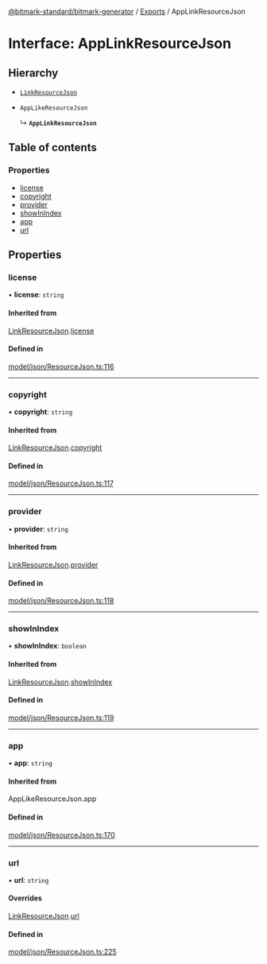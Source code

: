 [@bitmark-standard/bitmark-generator](../API.md) / [Exports](../modules.md) / AppLinkResourceJson

# Interface: AppLinkResourceJson

## Hierarchy

- [`LinkResourceJson`](LinkResourceJson.md)

- `AppLikeResourceJson`

  ↳ **`AppLinkResourceJson`**

## Table of contents

### Properties

- [license](AppLinkResourceJson.md#license)
- [copyright](AppLinkResourceJson.md#copyright)
- [provider](AppLinkResourceJson.md#provider)
- [showInIndex](AppLinkResourceJson.md#showInIndex)
- [app](AppLinkResourceJson.md#app)
- [url](AppLinkResourceJson.md#url)

## Properties

### license

• **license**: `string`

#### Inherited from

[LinkResourceJson](LinkResourceJson.md).[license](LinkResourceJson.md#license)

#### Defined in

[model/json/ResourceJson.ts:116](https://github.com/getMoreBrain/bitmark-generator/blob/ccb191f/src/model/json/ResourceJson.ts#L116)

___

### copyright

• **copyright**: `string`

#### Inherited from

[LinkResourceJson](LinkResourceJson.md).[copyright](LinkResourceJson.md#copyright)

#### Defined in

[model/json/ResourceJson.ts:117](https://github.com/getMoreBrain/bitmark-generator/blob/ccb191f/src/model/json/ResourceJson.ts#L117)

___

### provider

• **provider**: `string`

#### Inherited from

[LinkResourceJson](LinkResourceJson.md).[provider](LinkResourceJson.md#provider)

#### Defined in

[model/json/ResourceJson.ts:118](https://github.com/getMoreBrain/bitmark-generator/blob/ccb191f/src/model/json/ResourceJson.ts#L118)

___

### showInIndex

• **showInIndex**: `boolean`

#### Inherited from

[LinkResourceJson](LinkResourceJson.md).[showInIndex](LinkResourceJson.md#showInIndex)

#### Defined in

[model/json/ResourceJson.ts:119](https://github.com/getMoreBrain/bitmark-generator/blob/ccb191f/src/model/json/ResourceJson.ts#L119)

___

### app

• **app**: `string`

#### Inherited from

AppLikeResourceJson.app

#### Defined in

[model/json/ResourceJson.ts:170](https://github.com/getMoreBrain/bitmark-generator/blob/ccb191f/src/model/json/ResourceJson.ts#L170)

___

### url

• **url**: `string`

#### Overrides

[LinkResourceJson](LinkResourceJson.md).[url](LinkResourceJson.md#url)

#### Defined in

[model/json/ResourceJson.ts:225](https://github.com/getMoreBrain/bitmark-generator/blob/ccb191f/src/model/json/ResourceJson.ts#L225)
